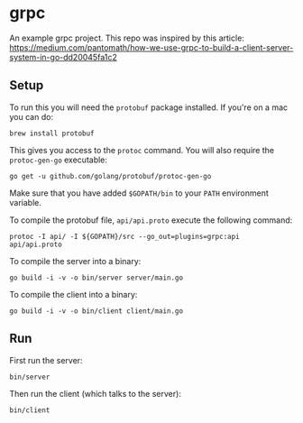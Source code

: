 # grpc
An example grpc project. This repo was inspired by this article: https://medium.com/pantomath/how-we-use-grpc-to-build-a-client-server-system-in-go-dd20045fa1c2

## Setup
To run this you will need the `protobuf` package installed. If you're on a mac you can do:
```
brew install protobuf
```
This gives you access to the `protoc` command.
You will also require  the `protoc-gen-go` executable:
```
go get -u github.com/golang/protobuf/protoc-gen-go
```
Make sure that you have added `$GOPATH/bin` to your `PATH` environment variable.

To compile the protobuf file, `api/api.proto` execute the following command:
```
protoc -I api/ -I ${GOPATH}/src --go_out=plugins=grpc:api api/api.proto
```

To compile the server into a binary:
```
go build -i -v -o bin/server server/main.go
```
To compile the client into a binary:
```
go build -i -v -o bin/client client/main.go
```

## Run
First run the server:
```
bin/server
```
Then run the client (which talks to the server):
```
bin/client
```
